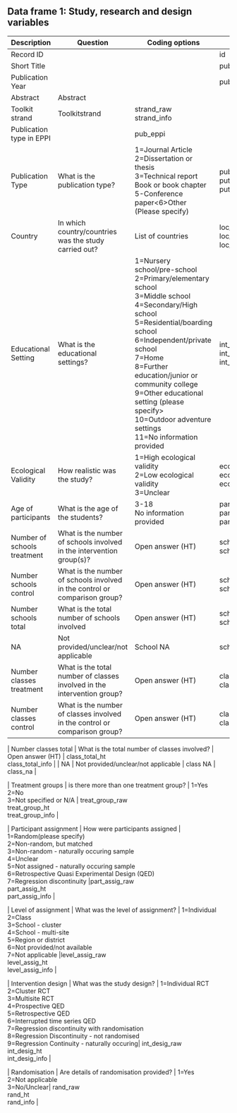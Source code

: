## Data frame 1: Study, research and design variables

| Description | Question | Coding options | Columns |
| ------------- | ------------- | ------------- | ------------- |
| Record ID  | || id |
| Short Title || | pub_author |
| Publication Year  | || pub_year |
| Abstract | Abstract || | abstract |
| Toolkit strand | Toolkitstrand | strand_raw<br>strand_info |
| Publication type in EPPI || pub_eppi |
| Publication Type  | What is the publication type? | 1=Journal Article<br>2=Dissertation or thesis<br>3=Technical report<br>Book or book chapter<br>5-Conference paper<6>Other (Please specify) |pub_type_raw<br>put_type_ht<br>put_type_info |
| Country | In which country/countries was the study carried out? | List of countries | loc_country_raw<br>loc_country_ht<br>loc_country_info |
| Educational Setting | What is the educational settings? | 1=Nursery school/pre-school<br>2=Primary/elementary school<br>3=Middle school<br>4=Secondary/High school<br>5=Residential/boarding school<br>6=Independent/private school<br>7=Home<br>8=Further education/junior or community college<br>9=Other educational setting (please specify><br>10=Outdoor adventure settings<br>11=No information provided | int_setting_raw<br>int_setting_ht<br>int_setting_info |
| Ecological Validity | How realistic was the study? | 1=High ecological validity<Br>2=Low ecological validity<br>3=Unclear | eco_valid_raw<br>eco_valid_ht<br>eco_calid_info |
| Age of participants | What is the age of the students? | 3-18<br>No information provided |part_age_raw<br>part_age_ht<br>part_age_info |
| Number of schools treatment | What is the number of schools involved in the intervention group(s)? | Open answer (HT) |school_treat_ht<br>school_treat_info |
| Number schools control | What is the number of schools involved in the control or comparison group? | Open answer (HT) | school_cont_ht<br>school_cont_info |
| Number schools total | What is the total number of schools involved | Open answer (HT) | school_total_ht<br>school_total_info |
| NA | Not provided/unclear/not applicable | School NA | school_na |
| Number classes treatment | What is the total number of classes involved in the intervention group? | Open answer (HT) | class_treat_ht<br>class_treat_info |
| Number classes control | What is the number of classes involved in the control or comparison group? | Open answer (HT) | class_cont_ht<br>class_cont_info |
  
| Number classes total | What is the total number of classes involved? | Open answer (HT) | class_total_ht<br>class_total_info |
| NA | Not provided/unclear/not applicable | class NA | class_na |

| Treatment groups | is there more than one treatment group? | 1=Yes<br>2=No<br>3=Not specified or N/A | treat_group_raw<br>treat_group_ht<br>treat_group_info |

| Participant assignment | How were participants assigned | 1=Random(please specify)<br>2=Non-random, but matched<br>3=Non-random - naturally occuring sample<br>4=Unclear<br>5=Not assigned - naturally occuring sample<br>6=Retrospective Quasi Experimental Design (QED)<br>7=Regression discontinuity |part_assig_raw<br>part_assig_ht<br>part_assig_info |

| Level of assignment | What was the level of assignment? | 1=Individual<br>2=Class<br>3=School - cluster<br>4=School - multi-site<br>5=Region or district<br>6=Not provided/not available<br>7=Not applicable |level_assig_raw<br>level_assig_ht<br>level_assig_info |

| Intervention design | What was the study design? | 1=Individual RCT<br>2=Cluster RCT<br>3=Multisite RCT<br>4=Prospective QED<br>5=Retrospective QED<br>6=Interrupted time series QED<br>7=Regression discontinuity with randomisation<br>8=Regression Discontinuity - not randomised<br>9=Regression Continuity - naturally occuring| int_desig_raw<br>int_desig_ht<br>int_desig_info |

| Randomisation | Are details of randomisation provided? | 1=Yes<br>2=Not applicable<br>3=No/Unclear| rand_raw<br>rand_ht<br>rand_info |
